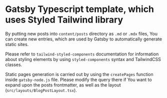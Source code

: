 # Gatsby Typescript template, which uses Styled Tailwind library

By putting new posts into
`content/posts` directory
as `.md` or `.mdx` files,
You can create new entries,
which are used by Gatsby
to automatically generate static sites.

Please refer to `tailwind-styled-components`
documentation for information about
styling elements by using `styled-components`
syntax and TailwindCSS classes.

Static pages generation is carried out
by using the `createPages` function
inside `gatsby-node.js` file.
Please modify the query there if
You want to expand upon the posts frontmatter,
as well as the layout
(`src/layouts/BlogPostLayout.tsx`).
